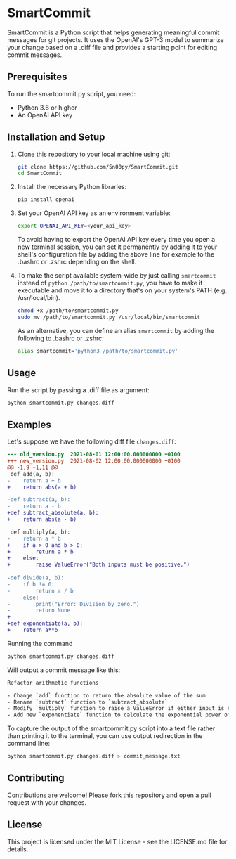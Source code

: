 # SmartCommit

SmartCommit is a Python script that helps generating meaningful commit
messages for git projects. It uses the OpenAI's GPT-3 model to summarize your 
change based on a .diff file and provides a starting point for editing commit
messages. 

## Prerequisites

To run the smartcommit.py script, you need:

- Python 3.6 or higher
- An OpenAI API key

## Installation and Setup

1. Clone this repository to your local machine using git:

    ```bash
    git clone https://github.com/5n00py/SmartCommit.git
    cd SmartCommit
    ```
    
2. Install the necessary Python libraries:

    ```bash
    pip install openai
    ```

3. Set your OpenAI API key as an environment variable:

    ```bash
    export OPENAI_API_KEY=<your_api_key>
    ```

    To avoid having to export the OpenAI API key every time you open a new
    terminal session, you can set it permanently by adding it to your shell's
    configuration file by adding the above line for example to the .bashrc or
    .zshrc depending on the shell.

4. To make the script available system-wide by just calling `smartcommit` instead 
of `python /path/to/smartcommit.py`, you have to make it executable and move it 
to a directory that's on your system's PATH (e.g. /usr/local/bin).

    ```bash
    chmod +x /path/to/smartcommit.py
    sudo mv /path/to/smartcommit.py /usr/local/bin/smartcommit
    ```

    As an alternative, you can define an alias `smartcommit` by adding the
    following to .bashrc or .zshrc:

    ```bash
    alias smartcommit='python3 /path/to/smartcommit.py'
    ```

## Usage

Run the script by passing a .diff file as argument:

```bash
python smartcommit.py changes.diff
```

## Examples

Let's suppose we have the following diff file `changes.diff`:

```diff
--- old_version.py  2021-08-01 12:00:00.000000000 +0100
+++ new_version.py  2021-08-02 12:00:00.000000000 +0100
@@ -1,9 +1,11 @@
 def add(a, b):
-    return a + b
+    return abs(a + b)

-def subtract(a, b):
-    return a - b
+def subtract_absolute(a, b):
+    return abs(a - b)

 def multiply(a, b):
-    return a * b
+    if a > 0 and b > 0:
+        return a * b
+    else:
+        raise ValueError("Both inputs must be positive.")
     
-def divide(a, b):
-    if b != 0:
-        return a / b
-    else:
-        print("Error: Division by zero.")
-        return None
+
+def exponentiate(a, b):
+    return a**b
```

Running the command
```bash
python smartcommit.py changes.diff
```

Will output a commit message like this:

```bash
Refactor arithmetic functions

- Change `add` function to return the absolute value of the sum
- Rename `subtract` function to `subtract_absolute`
- Modify `multiply` function to raise a ValueError if either input is not positive
- Add new `exponentiate` function to calculate the exponential power of two numbers
```

To capture the output of the smartcommit.py script into a text file rather than
printing it to the terminal, you can use output redirection in the command
line:

```bash
python smartcommit.py changes.diff > commit_message.txt
```

## Contributing

Contributions are welcome! Please fork this repository and open a pull request
with your changes.

## License

This project is licensed under the MIT License - see the LICENSE.md file for
details.
